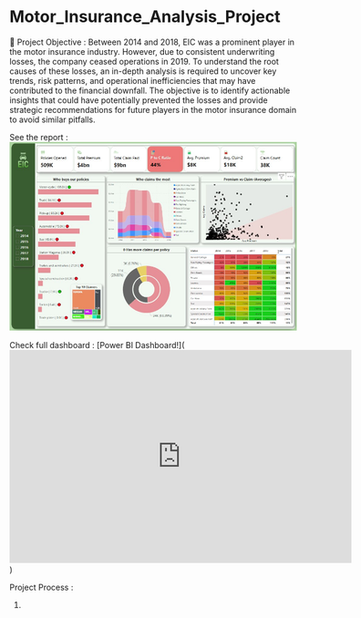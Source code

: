 # Motor_Insurance_Analysis_Project
🎯 Project Objective : Between 2014 and 2018, EIC was a prominent player in the motor insurance industry. However, due to consistent underwriting losses, the company ceased operations in 2019.
To understand the root causes of these losses, an in-depth analysis is required to uncover key trends, risk patterns, and operational inefficiencies that may have contributed to the financial downfall.
The objective is to identify actionable insights that could have potentially prevented the losses and provide strategic recommendations for future players in the motor insurance domain to avoid similar pitfalls.

See the report :
![Power BI Report](Report.jpg)

Check full dashboard :
[Power BI Dashboard!](<iframe title="Insurance_Data_Analysis_Project" width="600" height="373.5" src="https://app.powerbi.com/view?r=eyJrIjoiOWJhYTlmNGItYWU2Zi00YTkzLTgwOTItNTQ0YzMxODlhMWRiIiwidCI6ImRmODY3OWNkLWE4MGUtNDVkOC05OWFjLWM4M2VkN2ZmOTVhMCJ9" frameborder="0" allowFullScreen="true"></iframe>)

Project Process :

1. 

